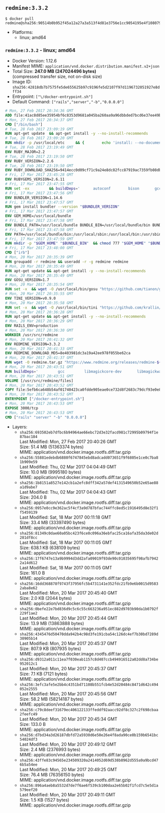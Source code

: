 ## `redmine:3.3.2`

```console
$ docker pull redmine@sha256:90514b0b952f45a12a27a3a513f4d81e3756e1cc9054195e4f108079de8dc421
```

-	Platforms:
	-	linux; amd64

### `redmine:3.3.2` - linux; amd64

-	Docker Version: 1.12.6
-	Manifest MIME: `application/vnd.docker.distribution.manifest.v2+json`
-	Total Size: **247.0 MB (247024496 bytes)**  
	(compressed transfer size, not on-disk size)
-	Image ID: `sha256:42818db7b7575fe5de655625b97c9196fe5d2107f97d1196732051927e8dff34`
-	Entrypoint: `["\/docker-entrypoint.sh"]`
-	Default Command: `["rails","server","-b","0.0.0.0"]`

```dockerfile
# Mon, 27 Feb 2017 20:34:36 GMT
ADD file:41ac8d85ee35954bf6c8353d9681a045ba260aa9a96dbbded7bcd6e37ee49bea in / 
# Mon, 27 Feb 2017 20:34:37 GMT
CMD ["/bin/bash"]
# Tue, 28 Feb 2017 23:09:19 GMT
RUN apt-get update 	&& apt-get install -y --no-install-recommends 		bzip2 		ca-certificates 		libffi-dev 		libgdbm3 		libssl-dev 		libyaml-dev 		procps 		zlib1g-dev 	&& rm -rf /var/lib/apt/lists/*
# Tue, 28 Feb 2017 23:09:20 GMT
RUN mkdir -p /usr/local/etc 	&& { 		echo 'install: --no-document'; 		echo 'update: --no-document'; 	} >> /usr/local/etc/gemrc
# Tue, 28 Feb 2017 23:19:49 GMT
ENV RUBY_MAJOR=2.2
# Tue, 28 Feb 2017 23:19:50 GMT
ENV RUBY_VERSION=2.2.6
# Tue, 28 Feb 2017 23:19:50 GMT
ENV RUBY_DOWNLOAD_SHA256=9414ecc0d09cf71c9a24e8dc82fcc87919ac7359fb08db2791d6c32bfd157339
# Fri, 17 Mar 2017 23:45:28 GMT
ENV RUBYGEMS_VERSION=2.6.11
# Fri, 17 Mar 2017 23:47:55 GMT
RUN set -ex 		&& buildDeps=' 		autoconf 		bison 		gcc 		libbz2-dev 		libgdbm-dev 		libglib2.0-dev 		libncurses-dev 		libreadline-dev 		libxml2-dev 		libxslt-dev 		make 		ruby 		wget 		xz-utils 	' 	&& apt-get update 	&& apt-get install -y --no-install-recommends $buildDeps 	&& rm -rf /var/lib/apt/lists/* 		&& wget -O ruby.tar.xz "https://cache.ruby-lang.org/pub/ruby/${RUBY_MAJOR%-rc}/ruby-$RUBY_VERSION.tar.xz" 	&& echo "$RUBY_DOWNLOAD_SHA256 *ruby.tar.xz" | sha256sum -c - 		&& mkdir -p /usr/src/ruby 	&& tar -xJf ruby.tar.xz -C /usr/src/ruby --strip-components=1 	&& rm ruby.tar.xz 		&& cd /usr/src/ruby 		&& { 		echo '#define ENABLE_PATH_CHECK 0'; 		echo; 		cat file.c; 	} > file.c.new 	&& mv file.c.new file.c 		&& autoconf 	&& ./configure --disable-install-doc --enable-shared 	&& make -j"$(nproc)" 	&& make install 		&& apt-get purge -y --auto-remove $buildDeps 	&& cd / 	&& rm -r /usr/src/ruby 		&& gem update --system "$RUBYGEMS_VERSION"
# Fri, 17 Mar 2017 23:47:56 GMT
ENV BUNDLER_VERSION=1.14.6
# Fri, 17 Mar 2017 23:47:57 GMT
RUN gem install bundler --version "$BUNDLER_VERSION"
# Fri, 17 Mar 2017 23:47:57 GMT
ENV GEM_HOME=/usr/local/bundle
# Fri, 17 Mar 2017 23:47:58 GMT
ENV BUNDLE_PATH=/usr/local/bundle BUNDLE_BIN=/usr/local/bundle/bin BUNDLE_SILENCE_ROOT_WARNING=1 BUNDLE_APP_CONFIG=/usr/local/bundle
# Fri, 17 Mar 2017 23:47:58 GMT
ENV PATH=/usr/local/bundle/bin:/usr/local/sbin:/usr/local/bin:/usr/sbin:/usr/bin:/sbin:/bin
# Fri, 17 Mar 2017 23:47:59 GMT
RUN mkdir -p "$GEM_HOME" "$BUNDLE_BIN" 	&& chmod 777 "$GEM_HOME" "$BUNDLE_BIN"
# Fri, 17 Mar 2017 23:48:00 GMT
CMD ["irb"]
# Mon, 20 Mar 2017 20:35:39 GMT
RUN groupadd -r redmine && useradd -r -g redmine redmine
# Mon, 20 Mar 2017 20:35:49 GMT
RUN apt-get update && apt-get install -y --no-install-recommends 		ca-certificates 		wget 	&& rm -rf /var/lib/apt/lists/*
# Mon, 20 Mar 2017 20:35:49 GMT
ENV GOSU_VERSION=1.7
# Mon, 20 Mar 2017 20:35:54 GMT
RUN set -x 	&& wget -O /usr/local/bin/gosu "https://github.com/tianon/gosu/releases/download/$GOSU_VERSION/gosu-$(dpkg --print-architecture)" 	&& wget -O /usr/local/bin/gosu.asc "https://github.com/tianon/gosu/releases/download/$GOSU_VERSION/gosu-$(dpkg --print-architecture).asc" 	&& export GNUPGHOME="$(mktemp -d)" 	&& gpg --keyserver ha.pool.sks-keyservers.net --recv-keys B42F6819007F00F88E364FD4036A9C25BF357DD4 	&& gpg --batch --verify /usr/local/bin/gosu.asc /usr/local/bin/gosu 	&& rm -r "$GNUPGHOME" /usr/local/bin/gosu.asc 	&& chmod +x /usr/local/bin/gosu 	&& gosu nobody true
# Mon, 20 Mar 2017 20:35:55 GMT
ENV TINI_VERSION=v0.9.0
# Mon, 20 Mar 2017 20:35:58 GMT
RUN set -x 	&& wget -O /usr/local/bin/tini "https://github.com/krallin/tini/releases/download/$TINI_VERSION/tini" 	&& wget -O /usr/local/bin/tini.asc "https://github.com/krallin/tini/releases/download/$TINI_VERSION/tini.asc" 	&& export GNUPGHOME="$(mktemp -d)" 	&& gpg --keyserver ha.pool.sks-keyservers.net --recv-keys 6380DC428747F6C393FEACA59A84159D7001A4E5 	&& gpg --batch --verify /usr/local/bin/tini.asc /usr/local/bin/tini 	&& rm -r "$GNUPGHOME" /usr/local/bin/tini.asc 	&& chmod +x /usr/local/bin/tini 	&& tini -h
# Mon, 20 Mar 2017 20:36:28 GMT
RUN apt-get update && apt-get install -y --no-install-recommends 		imagemagick 		libmysqlclient18 		libpq5 		libsqlite3-0 				bzr 		git 		mercurial 		openssh-client 		subversion 	&& rm -rf /var/lib/apt/lists/*
# Mon, 20 Mar 2017 20:36:29 GMT
ENV RAILS_ENV=production
# Mon, 20 Mar 2017 20:36:30 GMT
WORKDIR /usr/src/redmine
# Mon, 20 Mar 2017 20:41:32 GMT
ENV REDMINE_VERSION=3.3.2
# Mon, 20 Mar 2017 20:41:33 GMT
ENV REDMINE_DOWNLOAD_MD5=8e403981dc3a19a42ee978f055be62ca
# Mon, 20 Mar 2017 20:41:37 GMT
RUN wget -O redmine.tar.gz "https://www.redmine.org/releases/redmine-${REDMINE_VERSION}.tar.gz" 	&& echo "$REDMINE_DOWNLOAD_MD5 redmine.tar.gz" | md5sum -c - 	&& tar -xvf redmine.tar.gz --strip-components=1 	&& rm redmine.tar.gz files/delete.me log/delete.me 	&& mkdir -p tmp/pdf public/plugin_assets 	&& chown -R redmine:redmine ./
# Mon, 20 Mar 2017 20:43:51 GMT
RUN buildDeps=' 		gcc 		libmagickcore-dev 		libmagickwand-dev 		libmysqlclient-dev 		libpq-dev 		libsqlite3-dev 		make 		patch 	' 	&& set -ex 	&& apt-get update && apt-get install -y $buildDeps --no-install-recommends 	&& rm -rf /var/lib/apt/lists/* 	&& bundle install --without development test 	&& for adapter in mysql2 postgresql sqlite3; do 		echo "$RAILS_ENV:" > ./config/database.yml; 		echo "  adapter: $adapter" >> ./config/database.yml; 		bundle install --without development test; 	done 	&& rm ./config/database.yml 	&& apt-get purge -y --auto-remove $buildDeps
# Mon, 20 Mar 2017 20:43:51 GMT
VOLUME [/usr/src/redmine/files]
# Mon, 20 Mar 2017 20:43:52 GMT
COPY file:5efb6ca648b54af01740423ca0fdde905eae0ce732d8f2683c79dcf93e0e86c5 in / 
# Mon, 20 Mar 2017 20:43:52 GMT
ENTRYPOINT ["/docker-entrypoint.sh"]
# Mon, 20 Mar 2017 20:43:53 GMT
EXPOSE 3000/tcp
# Mon, 20 Mar 2017 20:43:53 GMT
CMD ["rails" "server" "-b" "0.0.0.0"]
```

-	Layers:
	-	`sha256:693502eb7dfbc6b94964ae66ebc72d3e32facd981c72995b09794f1e87bac184`  
		Last Modified: Mon, 27 Feb 2017 20:40:26 GMT  
		Size: 51.4 MB (51363374 bytes)  
		MIME: application/vnd.docker.image.rootfs.diff.tar.gzip
	-	`sha256:55881edebdb6880f6747845ebd8adcadd073651f9f6805e1ce0c7ba81b909e59`  
		Last Modified: Thu, 02 Mar 2017 04:04:49 GMT  
		Size: 10.0 MB (9995180 bytes)  
		MIME: application/vnd.docker.image.rootfs.diff.tar.gzip
	-	`sha256:1b8151a8527e142cb1a2efc8dff342a57def4131549650b52e65ae88a1d9abe7`  
		Last Modified: Thu, 02 Mar 2017 04:04:43 GMT  
		Size: 204.0 B  
		MIME: application/vnd.docker.image.rootfs.diff.tar.gzip
	-	`sha256:0957e0cc9e362ac5f4cf3a9d787bfac744ffc8ed5c1916495d8e32f1f5459139`  
		Last Modified: Sat, 18 Mar 2017 00:11:18 GMT  
		Size: 33.4 MB (33397490 bytes)  
		MIME: application/vnd.docker.image.rootfs.diff.tar.gzip
	-	`sha256:81349c0dae60a05bc423f6ce0c096a36ebfac25ca16afa35da3de02d281df8cc`  
		Last Modified: Sat, 18 Mar 2017 00:11:05 GMT  
		Size: 638.1 KB (638109 bytes)  
		MIME: application/vnd.docker.image.rootfs.diff.tar.gzip
	-	`sha256:17f6747e13a9b9994d3dd2afa09019f93de90c01035695f98afb79422a14d612`  
		Last Modified: Sat, 18 Mar 2017 00:11:05 GMT  
		Size: 161.0 B  
		MIME: application/vnd.docker.image.rootfs.diff.tar.gzip
	-	`sha256:16dd368878f9743f37956fc5b4731141e352fdc21fb9e6b0015d95832aba8e62`  
		Last Modified: Mon, 20 Mar 2017 20:45:40 GMT  
		Size: 2.0 KB (2044 bytes)  
		MIME: application/vnd.docker.image.rootfs.diff.tar.gzip
	-	`sha256:0befe22e7bd836d9c5c6c55c663236a951ec882d9703b90da1b0792f229f1ae2`  
		Last Modified: Mon, 20 Mar 2017 20:45:44 GMT  
		Size: 13.9 MB (13863888 bytes)  
		MIME: application/vnd.docker.image.rootfs.diff.tar.gzip
	-	`sha256:4345476d50470dda942b4c98d3fe191cba54c126dc4ef7b30bd7289d30905b14`  
		Last Modified: Mon, 20 Mar 2017 20:45:37 GMT  
		Size: 807.9 KB (807935 bytes)  
		MIME: application/vnd.docker.image.rootfs.diff.tar.gzip
	-	`sha256:d9312a011c11ea7f030eab1157c8d407ccb494916512a02dd8a734be952012c1`  
		Last Modified: Mon, 20 Mar 2017 20:45:37 GMT  
		Size: 7.1 KB (7121 bytes)  
		MIME: application/vnd.docker.image.rootfs.diff.tar.gzip
	-	`sha256:3efc3afe5e2bb4c4351bd71108b551fcb4e52d20484c8471d642c494052e2555`  
		Last Modified: Mon, 20 Mar 2017 20:45:56 GMT  
		Size: 58.2 MB (58214187 bytes)  
		MIME: application/vnd.docker.image.rootfs.diff.tar.gzip
	-	`sha256:c79c8deef31679ec406122133ffeddf92aacc92df8c327c2f698cbaa2feefc49`  
		Last Modified: Mon, 20 Mar 2017 20:45:34 GMT  
		Size: 133.0 B  
		MIME: application/vnd.docker.image.rootfs.diff.tar.gzip
	-	`sha256:d7bd34a3d26187dbfd72a5930d6e50e26e4f8ada90ce0b159b6541bc54024df3`  
		Last Modified: Mon, 20 Mar 2017 20:49:12 GMT  
		Size: 2.4 MB (2376993 bytes)  
		MIME: application/vnd.docker.image.rootfs.diff.tar.gzip
	-	`sha256:43ffe83c94565e234509320a2414052d69d538b8962d555a9a9bcd476b5a54ee`  
		Last Modified: Mon, 20 Mar 2017 20:49:25 GMT  
		Size: 76.4 MB (76356150 bytes)  
		MIME: application/vnd.docker.image.rootfs.diff.tar.gzip
	-	`sha256:896a4aeb8a5532d7de7f6ae6f539cb100daa2e65b02f1fcd7c5e5d1a579eef20`  
		Last Modified: Mon, 20 Mar 2017 20:49:11 GMT  
		Size: 1.5 KB (1527 bytes)  
		MIME: application/vnd.docker.image.rootfs.diff.tar.gzip
